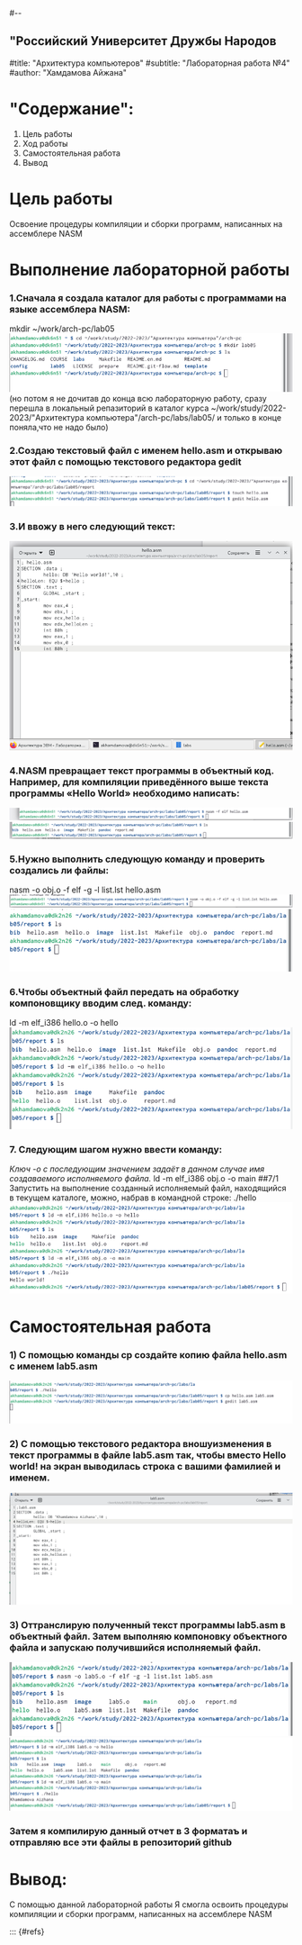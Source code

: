 #--
## "Российский Университет Дружбы Народов
#title: "Архитектура компьютеров"
#subtitle: "Лабораторная работа №4"
#author: "Хамдамова Айжана"


# "Содержание":
1. Цель работы 
2. Ход работы
3. Самостоятельная работа 
4. Вывод

# Цель работы
Освоение процедуры компиляции и сборки программ, написанных на ассемблере NASM

# Выполнение лабораторной работы
### 1.Сначала я создала каталог для работы с программами на языке ассемблера NASM:
mkdir ~/work/arch-pc/lab05
![Шаг1.](image/17.png)
(но потом я не дочитав до конца всю лабораторную работу, сразу перешла в локальный репазиторий в каталог курса ~/work/study/2022-2023/"Архитектура компьютера"/arch-pc/labs/lab05/ и только в конце поняла,что не надо было)
### 2.Создаю текстовый файл с именем hello.asm и открываю этот файл с помощью текстового редактора gedit
![Шаг2.3.](image/18.png)
### 3.И ввожу в него следующий текст:
![Шаг4.](image/19.png)
### 4.NASM превращает текст программы в объектный код. Например, для компиляции приведённого выше текста программы «Hello World» необходимо написать:
![Шаг5](image/21.png)
![проверка](image/22.png)
### 5.Нужно выполнить следующую команду и проверить создались ли файлы:
nasm -o obj.o -f elf -g -l list.lst hello.asm
![Шаг6](image/23.png)
![Шаг6.1](image/24.png)
### 6.Чтобы объектный файл передать на обработку компоновщику вводим след. команду:
ld -m elf_i386 hello.o -o hello
![Шаг 7](image/25.png)
### 7. Следующим шагом нужно ввести команду:
*Ключ -o с последующим значением задаёт в данном случае имя создаваемого исполняемого файла.*
ld -m elf_i386 obj.o -o main
##7/1 Запустить на выполнение созданный исполняемый файл, находящийся в текущем каталоге, можно, набрав в командной строке:
./hello
![](image/28.png)

# Самостоятельная работа
### 1) C помощью команды cp создайте копию файла hello.asm с именем lab5.asm
![](image/29.png)
### 2) С помощью текстового редактора вношуизменения в текст программы в файле lab5.asm так, чтобы вместо Hello world! на экран выводилась строка с вашими фамилией и именем.
![](image/30.png)
### 3) Оттранслирую полученный текст программы lab5.asm в объектный файл. Затем выполняю компоновку объектного файла и запускаю получившийся исполняемый файл.
![](image/31.png)
![](image/32.png)
### Затем я компилирую данный отчет в 3 форматаъ и отправляю все эти файлы в репозиторий github
# Вывод: 
С помощью данной лабораторной работы Я смогла освоить процедуры компиляции и сборки программ, написанных на ассемблере NASM



::: {#refs}

